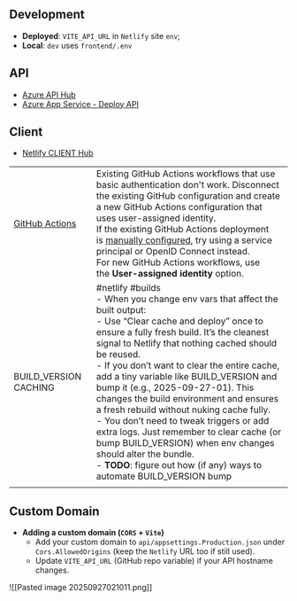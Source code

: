 ## Development
- **Deployed**: `VITE_API_URL` in `Netlify` site `env`;
- **Local**: `dev` uses `frontend/.env`
## API
- [Azure API Hub](https://portal.azure.com/#@ColinWilliams91gmail.onmicrosoft.com/resource/subscriptions/23686d9b-2a79-4809-8c86-b7982afa8a1c/resourcegroups/auzre_rg_1/providers/Microsoft.Web/sites/colin-williams-api/appServices)
- [Azure App Service - Deploy API](https://portal.azure.com/#view/HubsExtension/DeploymentDetailsBlade/~/overview/id/%2Fsubscriptions%2F23686d9b-2a79-4809-8c86-b7982afa8a1c%2FresourceGroups%2Fauzre_rg_1%2Fproviders%2FMicrosoft.Resources%2Fdeployments%2FMicrosoft.Web-WebApp-Portal-022deba5-9741/packageId//primaryResourceId/%2Fsubscriptions%2F23686d9b-2a79-4809-8c86-b7982afa8a1c%2Fresourcegroups%2Fauzre_rg_1%2Fproviders%2FMicrosoft.Web%2Fsites%2Fcolin-williams-api/provisioningHash/customize-post-provisioning-steps-webapp-deployment/createBlade~/%7B%22extension%22%3A%22WebsitesExtension%22%2C%22telemetryId%22%3A%224573db36-b109-43f7-915a-c2c00f9c3014%22%7D)
## Client
- [Netlify CLIENT Hub](https://app.netlify.com/projects/colin-williams/overview)

|                                                                                                                |                                                                                                                                                                                                                                                                                                                                                                                                                                                                                                                                                                                                                                                                                                 |
| -------------------------------------------------------------------------------------------------------------- | ----------------------------------------------------------------------------------------------------------------------------------------------------------------------------------------------------------------------------------------------------------------------------------------------------------------------------------------------------------------------------------------------------------------------------------------------------------------------------------------------------------------------------------------------------------------------------------------------------------------------------------------------------------------------------------------------- |
| [GitHub Actions](https://learn.microsoft.com/en-us/azure/app-service/deploy-continuous-deployment?tabs=github) | Existing GitHub Actions workflows that use basic authentication don't work. Disconnect the existing GitHub configuration and create a new GitHub Actions configuration that uses user-assigned identity.  <br>If the existing GitHub Actions deployment is [manually configured](https://learn.microsoft.com/en-us/azure/app-service/deploy-github-actions), try using a service principal or OpenID Connect instead.  <br>For new GitHub Actions workflows, use the **User-assigned identity** option.                                                                                                                                                                                         |
| BUILD_VERSION CACHING                                                                                          | #netlify #builds <br>- When you change env vars that affect the built output:<br>    - Use “Clear cache and deploy” once to ensure a fully fresh build. It’s the cleanest signal to Netlify that nothing cached should be reused.<br>    - If you don’t want to clear the entire cache, add a tiny variable like BUILD_VERSION and bump it (e.g., 2025-09-27-01). This changes the build environment and ensures a fresh rebuild without nuking cache fully.<br>- You don’t need to tweak triggers or add extra logs. Just remember to clear cache (or bump BUILD_VERSION) when env changes should alter the bundle.<br>- **TODO**: figure out how (if any) ways to automate BUILD_VERSION bump |
|                                                                                                                |                                                                                                                                                                                                                                                                                                                                                                                                                                                                                                                                                                                                                                                                                                 |
## Custom Domain
- **Adding a custom domain (`CORS` + `Vite`)**
	- Add your custom domain to `api/appsettings.Production.json` under `Cors.AllowedOrigins` (keep the `Netlify` URL too if still used).
	- Update `VITE_API_URL` (GitHub repo variable) if your API hostname changes.

![[Pasted image 20250927021011.png]]